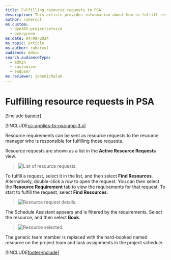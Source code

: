 ```yaml
---
title: Fulfilling resource requests in PSA
description: This article provides information about how to fulfill resource requirements in PSA.
author: ruhercul
ms.custom: 
  - dyn365-projectservice
  - evergreen
ms.date: 04/09/2024
ms.topic: article
ms.author: ruhercul
audience: Admin
search.audienceType: 
  - admin
  - customizer
  - enduser
ms.reviewer: johnmichalak
---
```


# Fulfilling resource requests in PSA

[!include [banner](../includes/psa-now-project-operations.md)]

[!INCLUDE[cc-applies-to-psa-app-3.x](../includes/cc-applies-to-psa-app-3x.md)]

Resource requirements can be sent as resource requests to the resource manager who is responsible for fulfilling those requests.

Resource requests are shown as a list in the **Active Resource Requests** view.

> ![List of resource requests.](media/Resource-Management-image59.png)

To fulfill a request, select it in the list, and then select **Find Resources**. Alternatively, double-click a row to open the request. You can then select the **Resource Requirement** tab to view the requirements for that request. To start to fulfill the request, select **Find Resources**.

> ![Resource request details.](media/Resource-Management-image60.png)

The Schedule Assistant appears and is filtered by the requirements. Select the resource, and then select **Book**.

> ![Resource selected.](media/Resource-Management-image61.png)

The generic team member is replaced with the hard-booked named resource on the project team and task assignments in the project schedule.


[!INCLUDE[footer-include](../includes/footer-banner.md)]
